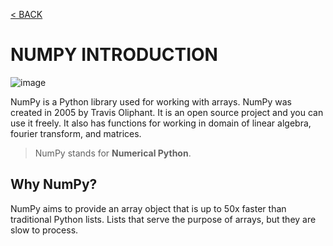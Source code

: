 [< BACK](README.md)

# NUMPY INTRODUCTION

![image](https://user-images.githubusercontent.com/63160825/120188391-b1f9f080-c233-11eb-8359-1b1650e3a921.png)

NumPy is a Python library used for working with arrays. NumPy was created in 2005 by Travis Oliphant. It is an open source project and you can use it freely.
It also has functions for working in domain of linear algebra, fourier transform, and matrices.

> NumPy stands for **Numerical Python**.

## Why NumPy?

NumPy aims to provide an array object that is up to 50x faster than traditional Python lists. Lists that serve the purpose of arrays, but they are slow to process.

